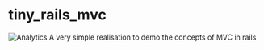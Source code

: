 tiny_rails_mvc
==============
![Analytics](https://ga-beacon.appspot.com/UA-27986795-3/tiny_rails/readme?pixel)
A very simple realisation to demo the concepts of MVC in rails

